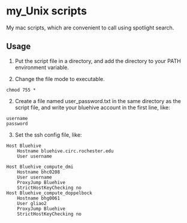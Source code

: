 # my_Unix scripts
My mac scripts, which are convenient to call using spotlight search.

## Usage

1. Put the script file in a directory, and add the directory to your PATH environment variable.

2. Change the file mode to executable.
```
chmod 755 *
```

2. Create a file named user_password.txt in the same directory as the script file, and write your bluehive account in the first line, like:

```
username
password
```

3. Set the ssh config file, like:

```
Host Bluehive
	Hostname bluehive.circ.rochester.edu
	User username

Host Bluehive_compute_dmi
	Hostname bhc0208
	User username
	ProxyJump Bluehive
    StrictHostKeyChecking no
Host Bluehive_compute_doppelbock
	Hostname bhg0061
	User gliao2
	ProxyJump Bluehive
	StrictHostKeyChecking no
```



